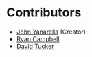 # Contributors

* [John Yanarella](http://codecatalyst.com/) (Creator)
* [Ryan Campbell](http://www.ryancampbell.com/)
* [David Tucker](http://www.davidtucker.net/)
